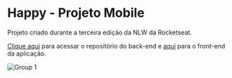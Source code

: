 # Happy - Projeto Mobile
Projeto criado durante a terceira edição da NLW da Rocketseat.

[Clique aqui](https://github.com/herculesgabriel/happy-nlw3-backend) para acessar o repositório do back-end e [aqui](https://github.com/herculesgabriel/happy-nlw3) para o front-end da aplicação.
 
![Group 1](https://user-images.githubusercontent.com/51159478/96386597-7ca40500-1172-11eb-8a5c-745f9a723142.png)
